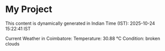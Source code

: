 # My Project

This content is dynamically generated in Indian Time (IST): 2025-10-24 15:22:41 IST


Current Weather in Coimbatore:
Temperature: 30.88 °C
Condition: broken clouds
